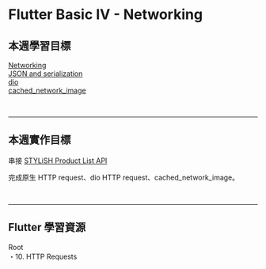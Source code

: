 # Flutter Basic IV - Networking

## 本週學習目標

[Networking](https://docs.flutter.dev/development/data-and-backend/networking)  
[JSON and serialization](https://docs.flutter.dev/development/data-and-backend/json)  
[dio](https://pub.dev/packages/dio)  
[cached_network_image](https://pub.dev/packages/cached_network_image)

<br>

---

## 本週實作目標

串接 [STYLiSH Product List API](https://github.com/AppWorks-School/API-Doc/tree/master/Stylish#product-list-api)

完成原生 HTTP request、dio HTTP request、cached_network_image。

<br>

---

## Flutter 學習資源

Root  
・10. HTTP Requests

<br>
